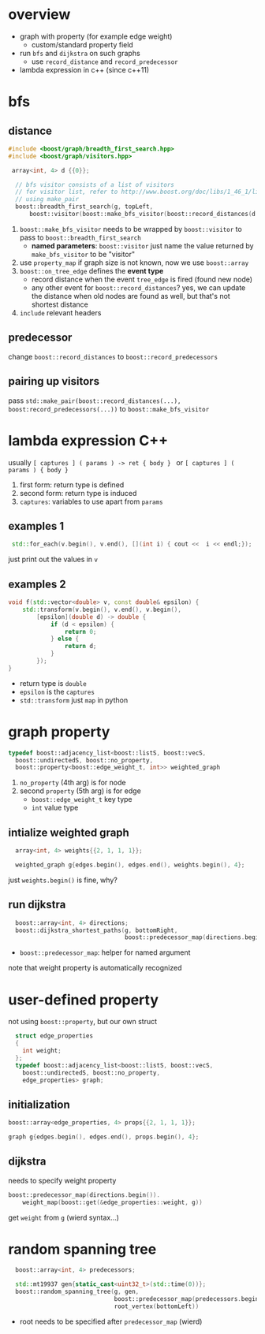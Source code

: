 # overview

- graph with property (for example edge weight)
  - custom/standard property field
- run `bfs` and `dijkstra` on such graphs
  - use `record_distance` and `record_predecessor`
- lambda expression in c++ (since c++11)

# bfs

## distance

```c++
#include <boost/graph/breadth_first_search.hpp>
#include <boost/graph/visitors.hpp>

 array<int, 4> d {{0}};

  // bfs visitor consists of a list of visitors
  // for visitor list, refer to http://www.boost.org/doc/libs/1_46_1/libs/graph/doc/bfs_visitor.html
  // using make_pair
  boost::breadth_first_search(g, topLeft,
      boost::visitor(boost::make_bfs_visitor(boost::record_distances(d.begin(), boost::on_tree_edge())));
```

1. `boost::make_bfs_visitor` needs to be wrapped by `boost::visitor` to pass to `boost::breadth_first_search`
   - **named parameters**: `boost::visitor` just name the value returned by `make_bfs_visitor` to be "visitor"
1. use `property_map` if graph size is not known, now we use `boost::array`
1. `boost::on_tree_edge` defines the **event type**
   - record distance when the event `tree_edge` is fired (found new node)
   - any other event for `boost::record_distances`? yes, we can update the distance when old nodes are found as well, but that's not shortest distance
1. `include` relevant headers


## predecessor

change `boost::record_distances` to `boost::record_predecessors`

## pairing up visitors

pass `std::make_pair(boost::record_distances(...), boost:record_predecessors(...))` to `boost::make_bfs_visitor`

# lambda expression C++

usually `[ captures ] ( params ) -> ret { body } ` or `[ captures ] ( params ) { body }`

1. first form: return type is defined
2. second form: return type is induced
3. `captures`: variables to use apart from `params`

## examples 1

```c++
 std::for_each(v.begin(), v.end(), [](int i) { cout <<  i << endl;});
```

just print out the values in `v`

## examples 2

```c++
void f(std::vector<double> v, const double& epsilon) {
    std::transform(v.begin(), v.end(), v.begin(),
        [epsilon](double d) -> double {
            if (d < epsilon) {
                return 0;
            } else {
                return d;
            }
        });
}
```

- return type is `double`
- `epsilon` is the `captures`
- `std::transform` just `map` in python

# graph property

```c++
typedef boost::adjacency_list<boost::listS, boost::vecS,
  boost::undirectedS, boost::no_property,
  boost::property<boost::edge_weight_t, int>> weighted_graph
```

1. `no_property` (4th arg) is for node
2. second `property` (5th arg) is for edge
   - `boost::edge_weight_t` key type
   - `int` value type

## intialize weighted graph

```c++
  array<int, 4> weights{{2, 1, 1, 1}};

  weighted_graph g{edges.begin(), edges.end(), weights.begin(), 4};
```

just `weights.begin()` is fine, why?

## run dijkstra

```c++
  boost::array<int, 4> directions;
  boost::dijkstra_shortest_paths(g, bottomRight,
                                 boost::predecessor_map(directions.begin()));
```

- `boost::predecessor_map`: helper for named argument

note that weight property is automatically recognized

# user-defined property

not using `boost::property`, but our own struct

```c++
  struct edge_properties
  {
    int weight;
  };
  typedef boost::adjacency_list<boost::listS, boost::vecS,
    boost::undirectedS, boost::no_property,
    edge_properties> graph;
```

## initialization

```c++
boost::array<edge_properties, 4> props{{2, 1, 1, 1}};

graph g{edges.begin(), edges.end(), props.begin(), 4};
```

## dijkstra

needs to specify weight property

```c++
boost::predecessor_map(directions.begin()).
    weight_map(boost::get(&edge_properties::weight, g))
```

get `weight` from `g`  (wierd syntax...)

# random spanning tree

```c++
  boost::array<int, 4> predecessors;

  std::mt19937 gen{static_cast<uint32_t>(std::time(0))};
  boost::random_spanning_tree(g, gen,
                              boost::predecessor_map(predecessors.begin()).
                              root_vertex(bottomLeft))
```

- root needs to be specified after `predecessor_map` (wierd)


